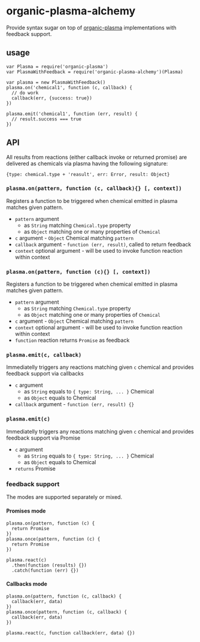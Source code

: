 # organic-plasma-alchemy

Provide syntax sugar on top of [organic-plasma](https://github.com/outbounder/organic-plasma) implementations with feedback support.

## usage

```
var Plasma = require('organic-plasma')
var PlasmaWithFeedback = require('organic-plasma-alchemy')(Plasma)

var plasma = new PlasmaWithFeedback()
plasma.on('chemical1', function (c, callback) {
  // do work
  callback(err, {success: true})
})

plasma.emit('chemical1', function (err, result) {
  // result.success === true
})
```

## API

All results from reactions (either callback invoke or returned promise) are delivered as chemicals via plasma having the following signature:

```
{type: chemical.type + 'reasult', err: Error, result: Object}
```

### `plasma.on(pattern, function (c, callback){} [, context])`

Registers a function to be triggered when chemical emitted in plasma matches given pattern.

* `pattern` argument
  * as `String` matching `Chemical.type` property
  * as `Object` matching one or many properties of `Chemical`
* `c` argument - `Object` Chemical matching `pattern`
* `callback` argument - `function (err, result)`, called to return feedback
* `context` optional argument - will be used to invoke function reaction within context

### `plasma.on(pattern, function (c){} [, context])`

Registers a function to be triggered when chemical emitted in plasma matches given pattern.

* `pattern` argument
  * as `String` matching `Chemical.type` property
  * as `Object` matching one or many properties of `Chemical`
* `c` argument - `Object` Chemical matching `pattern`
* `context` optional argument - will be used to invoke function reaction within context
* `function` reaction returns `Promise` as feedback

### `plasma.emit(c, callback)`

Immediatelly triggers any reactions matching given `c` chemical and provides feedback support via callbacks

* `c` argument
  * as `String` equals to `{ type: String, ... }` Chemical
  * as `Object` equals to Chemical
* `callback` argument - `function (err, result) {}`

### `plasma.emit(c)`

Immediatelly triggers any reactions matching given `c` chemical and provides feedback support via Promise

* `c` argument
  * as `String` equals to `{ type: String, ... }` Chemical
  * as `Object` equals to Chemical
* `returns` Promise

### feedback support

The modes are supported separately or mixed.

#### Promises mode

```
plasma.on(pattern, function (c) {
  return Promise
})
plasma.once(pattern, function (c) {
  return Promise
})

plasma.react(c)
  .then(function (results) {})
  .catch(function (err) {})
```

#### Callbacks mode

```
plasma.on(pattern, function (c, callback) {
  callback(err, data)
})
plasma.once(pattern, function (c, callback) {
  callback(err, data)
})

plasma.react(c, function callback(err, data) {})
```
